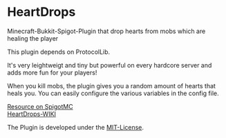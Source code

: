# HeartDrops
Minecraft-Bukkit-Spigot-Plugin that drop hearts from mobs which are healing the player

This plugin depends on ProtocolLib.

It's very leightweigt and tiny but powerful on every hardcore server and adds more fun for your players!

When you kill mobs, the plugin gives you a random amount of hearts that heals you.
You can easily configure the various variables in the config file.

<a href="https://www.spigotmc.org/resources/heartdrops.18958/">Resource on SpigotMC</a><br>
<a href="https://github.com/X00LA/HeartDrops/wiki">HeartDrops-WIKI</a>

The Plugin is developed under the <a href="https://github.com/X00LA/HeartDrops/blob/master/LICENSE">MIT-License</a>.
